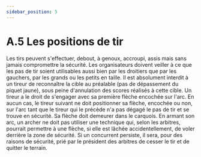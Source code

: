 ```yaml
---
sidebar_position: 5
---
```


# A.5 Les positions de tir

Les tirs peuvent s'effectuer, debout, à genoux, accroupi, assis mais sans jamais compromettre la sécurité.
Les organisateurs doivent veiller à ce que les pas de tir soient utilisables aussi bien par les droitiers que
par les gauchers, par les grands ou les petits en taille.
Il est absolument interdit à un tireur de reconnaître la cible au préalable (pas de dépassement du piquet
jaune), sous peine d'annulation des scores réalisés à cette cible.
Un tireur a le droit de s'engager avec sa première flèche encochée sur l'arc. En aucun cas, le tireur suivant
ne doit positionner sa flèche, encochée ou non, sur l'arc tant que le tireur qui le précède n'a pas dégagé le
pas de tir et se trouve en sécurité. Sa flèche doit demeurer dans le carquois.
En armant son arc, un archer ne doit pas utiliser une technique qui, selon les arbitres, pourrait permettre
à une flèche, si elle est lâchée accidentellement, de voler derrière la zone de sécurité.
Si un concurrent persiste, il sera, pour des raisons de sécurité, prié par le président des arbitres de cesser
le tir et de quitter le terrain.
